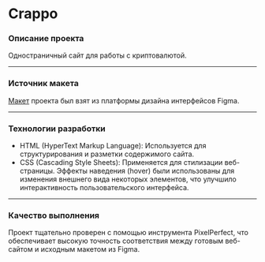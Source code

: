 # Crappo 

### Описание проекта 
Одностраничный сайт для работы с криптовалютой.
***
### Источник макета
[Макет](https://www.figma.com/file/arQETgJy4OYfp2uK3FWoX4/Cryptocurrency-(Copy)?type=design&node-id=1%3A31&mode=design&t=s23P0zoC60yHz2UX-1) проекта был взят из платформы дизайна интерфейсов Figma.
***
### Технологии разработки
- HTML (HyperText Markup Language): Используется для структурирования и разметки содержимого сайта.
- CSS (Cascading Style Sheets): Применяется для стилизации веб-страницы. Эффекты наведения (hover) были использованы для изменения внешнего вида некоторых элементов, что улучшило интерактивность пользовательского интерфейса.
***
### Качество выполнения
Проект тщательно проверен с помощью инструмента PixelPerfect, что обеспечивает высокую точность соответствия между готовым веб-сайтом и исходным макетом из Figma.
